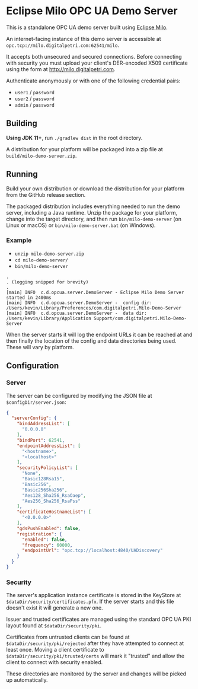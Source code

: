 # Eclipse Milo OPC UA Demo Server

This is a standalone OPC UA demo server built using [Eclipse Milo](https://github.com/eclipse/milo).

An internet-facing instance of this demo server is accessible at `opc.tcp://milo.digitalpetri.com:62541/milo`.

It accepts both unsecured and secured connections. Before connecting with security you must upload your client's DER-encoded X509 certificate using the form at http://milo.digitalpetri.com.

Authenticate anonymously or with one of the following credential pairs:
- `user1` / `password`
- `user2` / `password`
- `admin` / `password`

## Building

**Using JDK 11+**, run `./gradlew dist` in the root directory.

A distribution for your platform will be packaged into a zip file at `build/milo-demo-server.zip`.

## Running

Build your own distribution or download the distribution for your platform from the GitHub release section.

The packaged distribution includes everything needed to run the demo server, including a Java runtime. Unzip the package for your platform, change into the target directory, and then run `bin/milo-demo-server` (on Linux or macOS) or `bin/milo-demo-server.bat` (on Windows).

### Example

- `unzip milo-demo-server.zip`
- `cd milo-demo-server/`
- `bin/milo-demo-server`

```
.
. (logging snipped for brevity)
.
[main] INFO  c.d.opcua.server.DemoServer - Eclipse Milo Demo Server started in 2400ms
[main] INFO  c.d.opcua.server.DemoServer - 	config dir:	/Users/kevin/Library/Preferences/com.digitalpetri.Milo-Demo-Server
[main] INFO  c.d.opcua.server.DemoServer - 	data dir:	/Users/kevin/Library/Application Support/com.digitalpetri.Milo-Demo-Server
```

When the server starts it will log the endpoint URLs it can be reached at and then finally the location of the config and data directories being used. These will vary by platform.

## Configuration

### Server

The server can be configured by modifying the JSON file at `$configDir/server.json`:
```json
{
  "serverConfig": {
    "bindAddressList": [
      "0.0.0.0"
    ],
    "bindPort": 62541,
    "endpointAddressList": [
      "<hostname>",
      "<localhost>"
    ],
    "securityPolicyList": [
      "None",
      "Basic128Rsa15",
      "Basic256",
      "Basic256Sha256",
      "Aes128_Sha256_RsaOaep",
      "Aes256_Sha256_RsaPss"
    ],
    "certificateHostnameList": [
      "<0.0.0.0>"
    ],
    "gdsPushEnabled": false,
    "registration": {
      "enabled": false,
      "frequency": 60000,
      "endpointUrl": "opc.tcp://localhost:4840/UADiscovery"
    }
  }
}
```

### Security

The server's application instance certificate is stored in the KeyStore at `$dataDir/security/certificates.pfx`. If the server starts and this file doesn't exist it will generate a new one.

Issuer and trusted certificates are managed using the standard OPC UA PKI layout found at `$dataDir/security/pki`.

Certificates from untrusted clients can be found at `$dataDir/security/pki/rejected` after they have attempted to connect at least once. Moving a client certificate to `$dataDir/security/pki/trusted/certs` will mark it "trusted" and allow the client to connect with security enabled. 

These directories are monitored by the server and changes will be picked up automatically.
